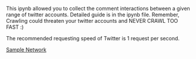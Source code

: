 This ipynb allowed you to collect the comment interactions between a given range of twitter accounts.
Detailed guide is in the ipynb file.
Remember, Crawling could threaten your twitter accounts and NEVER CRAWL TOO FAST :)

The recommended requesting speed of Twitter is 1 request per second.

[Sample Network](https://<username>.github.io/<repo>/graph.html)

